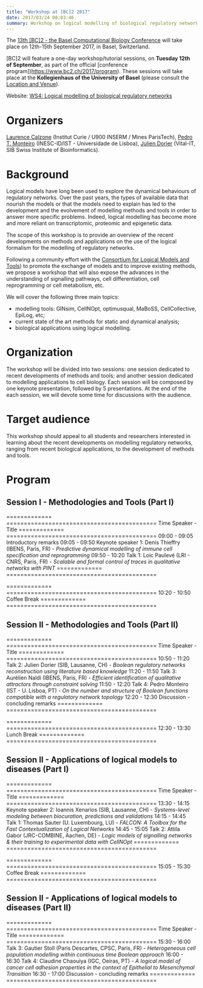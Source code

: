 ```yaml
---
title: "Workshop at [BC]2 2017"
date: 2017/03/24 08:03:46
summary: Workshop on logical modelling of biological regulatory networks. Basel, Sept. 12th, 2017.
---
```


The [13th [BC]2 - the Basel Computational Biology Conference](https://www.bc2.ch/2017/) will take place on 12th-15th September 2017, in Basel, Switzerland.

[BC]2 will feature a one-day workshop/tutorial sessions, on **Tuesday 12th of September**, as part of the official [conference program])https://www.bc2.ch/2017/program).
These sessions will take place at the **Kollegienhaus of the University of Basel** (please consult the [Location and Venue](https://www.bc2.ch/2017/travel-venue)).

Website: [WS4: Logical modelling of biological regulatory networks](https://www.bc2.ch/2017/program/workshops/ws4)


Organizers
==========

[Laurence Calzone](https://science.curie.fr/members/laurence-calzone/) (Institut Curie / U900 INSERM / Mines ParisTech), 
[Pedro T. Monteiro](http://pedromonteiro.org) (INESC-ID/IST - Universidade de Lisboa),
[Julien Dorier](https://www.vital-it.ch/about/team) (Vital-IT, SIB Swiss Institute of Bioinformatics).


Background
==========

Logical models have long been used to explore the dynamical behaviours of regulatory networks. Over the past years, the types of available data that nourish the models or that the models need to explain has led to the development and the evolvement of modelling methods and tools in order to answer more specific problems. Indeed, logical modelling has become more and more reliant on transcriptomic, proteomic and epigenetic data.

The scope of this workshop is to provide an overview of the recent developments on methods and applications on the use of the logical formalism for the modelling of regulatory networks.

Following a community effort with the [Consortium for Logical Models and Tools](http://colomoto.org)) to promote the exchange of models and to improve existing methods, we propose a workshop that will also expose the advances in the understanding of signalling pathways, cell differentiation, cell reprogramming or cell metabolism, etc.

We will cover the following three main topics:

* modelling tools: GINsim, CellNOpt, optimusqual, MaBoSS, CellCollective, EpiLog, etc;
* current state of the art methods for static and dynamical analysis;
* biological applications using logical modelling.

 

Organization
============

The workshop will be divided into two sessions: one session dedicated to recent developments of methods and tools; and another session dedicated to modelling applications to cell biology. Each session will be composed by one keynote presentation, followed by 5 presentations. At the end of the each session, we will devote some time for discussions with the audience.

 

Target audience
===============

This workshop should appeal to all students and researchers interested in learning about the recent developments on modelling regulatory networks, ranging from recent biological applications, to the development of methods and tools.



Program
=======

Session I - Methodologies and Tools (Part I)
--------------------------------------------

=============  ===========================================
Time           Speaker - Title
=============  ===========================================
09:00 - 09:05  Introductory remarks
09:05 - 09:50  Keynote speaker 1: Denis Thieffry (IBENS, Paris, FR) - *Predictive dynamical modelling of immune cell specification and reprogramming*
09:50 - 10:20  Talk 1: Loic Paulevé (LRI - CNRS, Paris, FR) - *Scalable and formal control of traces in qualitative networks with PINT*
=============  ===========================================

=============  ===========================================
10:20 - 10:50  Coffee Break
=============  ===========================================


Session II - Methodologies and Tools (Part II)
----------------------------------------------

=============  ===========================================
Time           Speaker - Title
=============  ===========================================
10:50 - 11:20  Talk 2: Julien Dorier (SIB, Lausanne, CH) - *Boolean regulatory networks reconstruction using literature based knowledge*
11:20 - 11:50  Talk 3: Aurélien Naldi (IBENS, Paris, FR) - *Efficient identification of qualitative attractors through constraint solving*
11:50 - 12:20  Talk 4: Pedro Monteiro (IST - U. Lisboa, PT) - *On the number and structure of Boolean functions compatible with a regulatory network topology*
12:20 - 12:30  Discussion - concluding remarks
=============  ===========================================

=============  ===========================================
12:30 - 13:30  Lunch Break
=============  ===========================================


Session II - Applications of logical models to diseases (Part I)
-----------------------------------------------------------------

=============  ===========================================
Time           Speaker - Title
=============  ===========================================
13:30 - 14:15  Keynote speaker 2: Ioannis Xenarios (SIB, Lausanne, CH) - *Systems-level modeling between biocuration, predictions and validations*
14:15 - 14:45  Talk 1: Thomas Sauter (U. Luxembourg, LU) - *FALCON: A Toolbox for the Fast Contextualization of Logical Networks*
14:45 - 15:05  Talk 2: Attila Gabor (JRC-COMBINE, Aachen, DE) - *Logic models of signalling networks & their training to experimental data with CellNOpt*
=============  ===========================================

=============  ===========================================
15:05 - 15:30  Coffee Break
=============  ===========================================


Session II - Applications of logical models to diseases (Part II)
-----------------------------------------------------------------

=============  ===========================================
Time           Speaker - Title
=============  =========================================== 
15:30 - 16:00  Talk 3: Gautier Stoll (Paris Descartes, CPSC, Paris, FR) - *Heterogeneous cell population modelling within continuous time Boolean approach*
16:00 - 16:30  Talk 4: Claudine Chaouiya (IGC, Oeiras, PT) - *A logical model of cancer cell adhesion properties in the context of Epithelial to Mesenchymal Transition*
16:30 - 17:00  Discussion - concluding remarks
=============  ===========================================


